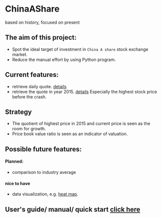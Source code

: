 # ChinaAShare
based on history, focused on present
## The aim of this project:
* Spot the ideal target of investment in `China A share` stock exchange market.
* Reduce the manual effort by using Python program.  
## Current features:
* retrieve daily quote. [details](https://tushare.pro/document/2?doc_id=32)
* retrieve the quote in year 2015. [details](https://tushare.pro/document/2?doc_id=109) Especially the highest stock price before the crash.
## Strategy
* The quotient of highest price in 2015 and current price is seen as the room for growth.
* Price book value ratio is seen as an indicator of valuation.
## Possible future features:
#### Planned:
* comparison to industry average
#### nice to have
* data visualization, e.g. [heat map](https://github.com/FrankBGao/HeatMap_for_TuShare).
## User's guide/ manual/ quick start [click here](https://github.com/broken1999/ChinaAShare/blob/master/User's_Guide.md)
